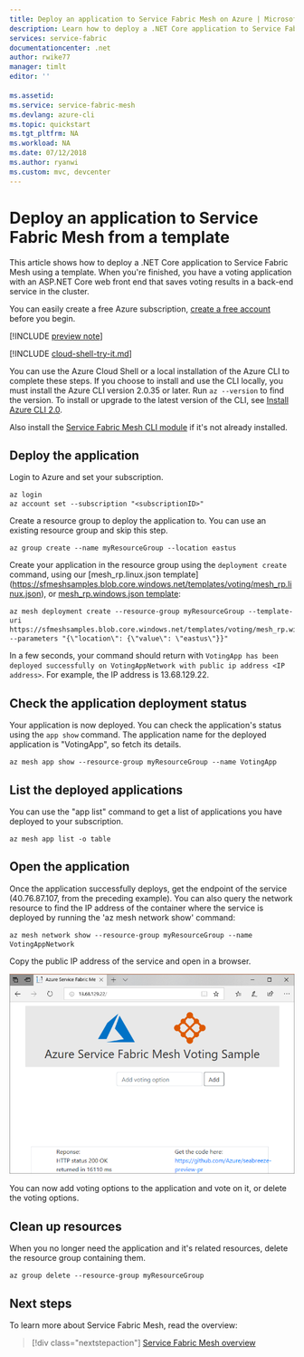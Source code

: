 ```yaml
---
title: Deploy an application to Service Fabric Mesh on Azure | Microsoft Docs
description: Learn how to deploy a .NET Core application to Service Fabric Mesh from a template using the Azure CLI.
services: service-fabric
documentationcenter: .net
author: rwike77
manager: timlt
editor: ''

ms.assetid: 
ms.service: service-fabric-mesh
ms.devlang: azure-cli
ms.topic: quickstart
ms.tgt_pltfrm: NA
ms.workload: NA
ms.date: 07/12/2018
ms.author: ryanwi
ms.custom: mvc, devcenter 
---
```

# Deploy an application to Service Fabric Mesh from a template
This article shows how to deploy a .NET Core application to Service Fabric Mesh using a template. When you're finished, you have a voting application with an ASP.NET Core web front end that saves voting results in a back-end service in the cluster.

You can easily create a free Azure subscription, [create a free account](https://azure.microsoft.com/free/) before you begin. 

[!INCLUDE [preview note](./includes/include-preview-note.md)]

[!INCLUDE [cloud-shell-try-it.md](../../includes/cloud-shell-try-it.md)] 

You can use the Azure Cloud Shell or a local installation of the Azure CLI to complete these steps. If you choose to install and use the CLI locally, you must install the Azure CLI version 2.0.35 or later. Run `az --version` to find the version. To install or upgrade to the latest version of the CLI, see [Install Azure CLI 2.0][azure-cli-install]. 

Also install the [Service Fabric Mesh CLI module](service-fabric-mesh-setup-developer-environment-sdk.md#install-the-service-fabric-mesh-cli) if it's not already installed.

## Deploy the application
Login to Azure and set your subscription.

```azurecli-interactive
az login
az account set --subscription "<subscriptionID>"
```

Create a resource group to deploy the application to. You can use an existing resource group and skip this step. 

```azurecli-interactive
az group create --name myResourceGroup --location eastus 
```

Create your application in the resource group using the `deployment create` command, using our [mesh_rp.linux.json template] (https://sfmeshsamples.blob.core.windows.net/templates/voting/mesh_rp.linux.json), or [mesh_rp.windows.json template](https://sfmeshsamples.blob.core.windows.net/templates/voting/mesh_rp.windows.json):

```azurecli-interactive
az mesh deployment create --resource-group myResourceGroup --template-uri https://sfmeshsamples.blob.core.windows.net/templates/voting/mesh_rp.windows.json --parameters "{\"location\": {\"value\": \"eastus\"}}"
```

In a few seconds, your command should return with `VotingApp has been deployed successfully on VotingAppNetwork with public ip address <IP address>`. For example, the IP address is 13.68.129.22.

## Check the application deployment status
Your application is now deployed. You can check the application's status using the `app show` command. The application name for the deployed application is "VotingApp", so fetch its details. 

```azurecli-interactive
az mesh app show --resource-group myResourceGroup --name VotingApp
```

## List the deployed applications
You can use the "app list" command to get a list of applications you have deployed to your subscription. 

```azurecli-interactive
az mesh app list -o table
```

## Open the application
Once the application successfully deploys, get the endpoint of the service (40.76.87.107, from the preceding example).  You can also query the network resource to find the IP address of the container where the service is deployed by running the 'az mesh network show' command:

```azurecli-interactive
az mesh network show --resource-group myResourceGroup --name VotingAppNetwork
```

Copy the public IP address of the service and open in a browser.

![Voting application](./media/service-fabric-mesh-deploy-app-template/VotingApplication.png)

You can now add voting options to the application and vote on it, or delete the voting options.

## Clean up resources
When you no longer need the application and it's related resources, delete the resource group containing them. 

```azurecli-interactive
az group delete --resource-group myResourceGroup  
```

## Next steps
To learn more about Service Fabric Mesh, read the overview:
> [!div class="nextstepaction"]
> [Service Fabric Mesh overview](service-fabric-mesh-overview.md)


[azure-cli-install]: /cli/azure/install-azure-cli

